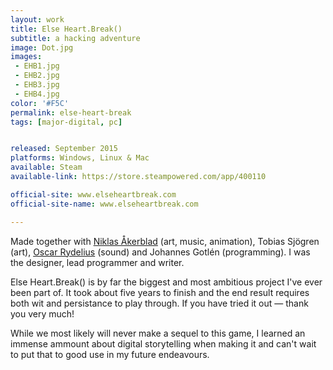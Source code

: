 ```yaml
---
layout: work
title: Else Heart.Break()
subtitle: a hacking adventure
image: Dot.jpg
images:
 - EHB1.jpg
 - EHB2.jpg
 - EHB3.jpg
 - EHB4.jpg
color: '#F5C'
permalink: else-heart-break
tags: [major-digital, pc]


released: September 2015
platforms: Windows, Linux & Mac
available: Steam
available-link: https://store.steampowered.com/app/400110

official-site: www.elseheartbreak.com
official-site-name: www.elseheartbreak.com

---
```


Made together with [Niklas Åkerblad](http://elhuervo.tumblr.com) (art, music, animation), Tobias Sjögren (art), [Oscar Rydelius](http://www.soundproof.se) (sound) and Johannes Gotlén (programming). I was the designer, lead programmer and writer.

Else Heart.Break() is by far the biggest and most ambitious project I've ever been part of. It took about five years to finish and the end result requires both wit and persistance to play through. If you have tried it out &mdash; thank you very much!

While we most likely will never make a sequel to this game, I learned an immense ammount about digital storytelling when making it and  can't wait to put that to good use in my future endeavours.

<!-- Sebastian has just landed his first job in the distant city of Dorisburg. He moves there to start his adult life and figure out who he really wants to be. Among a strange collection of people, hackers and activists he finds some true friends – perhaps even love. But can they stop the terrible deeds of the people ruling the city? And who will get their heart broken in the end?” -->

<!-- Else Heart.Break() is a reimagination of the adventure game: a fantastic story set in a fully dynamic and interactive world. Instead of rigid puzzles you will learn (with the help from other characters in the game) how the reality of the game can be changed through programming and how any problem can be solved in whatever way you find suitable. -->
